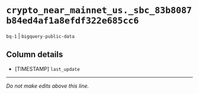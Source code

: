 # `crypto_near_mainnet_us._sbc_83b8087b84ed4af1a8efdf322e685cc6`
`bq-1` | `bigquery-public-data`

## Column details
* [TIMESTAMP] `last_update`

-------------------------------------------------------------------------------
*Do not make edits above this line.*
